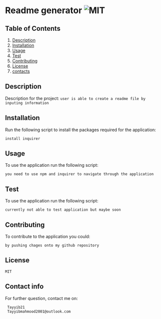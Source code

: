 # Readme generator ![MIT](https://img.shields.io/static/v1?label=MIT&message=License&color=blue)
 ## Table of Contents
   
  1. [Description](#description) 
  2. [Installation](#installation) 
  3. [Usage](#usage)
  4. [Test](#test) 
  5. [Contributing](#contributing) 
  6. [License](#license) 
  7. [contacts](#contacts)
 ## Description
   
   <a id="description"></a>
  
   Description for the project:
    ```
    user is able to create a readme file by inputing information
    ``` 
 
 ## Installation
   <a id="installation"></a>
  
   Run the following script to install the packages required for the application:
  
   ```
   install inquirer
   ```
 ## Usage
   <a id="usage"></a>
  
   To use the application run the following script:
  
   ```
   you need to use npm and inquirer to navigate through the application
   ```
 ## Test
   <a id="test"></a>
  
   To use the application run the following script:
  
   ```
   currently not able to test application but maybe soon
   ```
 ## Contributing
   
   <a id="contributing"></a>
   To contribute to the application you could:
   
   ```
   by pushing chages onto my github repository
   ```
 ## License
  <a id="license"></a>
  
   ```
   MIT
   ```
 ## Contact info
  <a id="contacts"></a>
  
  For further question, contact me on:
  ```
   Tayyib21
   Tayyibmahmood2001@outlook.com
   ```
 